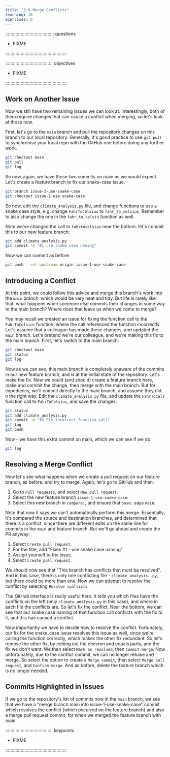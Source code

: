 ```yaml
---
title: "3.6 Merge Conflicts"
teaching: 10
exercises: 0
---
```


:::::::::::::::::::::::::::::::::::::: questions 

- FIXME

::::::::::::::::::::::::::::::::::::::::::::::::

::::::::::::::::::::::::::::::::::::: objectives

- FIXME

::::::::::::::::::::::::::::::::::::::::::::::::

## Work on Another Issue

Now we still have two remaining  issues we can look at.
Interestingly, both of them require changes that can cause a conflict when merging,
so let's look at those now.

First, let's go to the `main` branch and pull the repository changes on this branch to our local repository.
Generally, it's good practice to use `git pull` to synchronise your local repo with the GitHub one before doing any further work.

```bash
git checkout main
git pull
git log
```

So now, again, we have those two commits on main as we would expect.
Let's create a feature branch to fix our snake-case issue.

```bash
git branch issue-1-use-snake-case
git checkout issue-1-use-snake-case
```

So now, edit the `climate_analysis.py` file,
and change functions to use a snake case style,
e.g. change `FahrToCelsius` to `fahr_to_celsius`.
Remember to also change the one in the `fahr_to_kelvin` function as well.

Note we've changed the call to `fahrtocelsius` near the bottom.
let's commit this to our new feature branch:

```bash
git add climate_analysis.py
git commit -m "#1 use snake case naming"
```

Now we can commit as before

```bash
git push --set-upstream origin issue-1-use-snake-case
```

## Introducing a Conflict

At this point, we could follow this advice and merge this branch's work into the `main` branch,
which would be very neat and tidy.
But life is rarely like that: what happens when someone else commits their changes in some way to the main branch?
Where does that leave us when we come to merge?

You may recall we created an issue for fixing the function call to the `FahrToCelsius` function, where the call referenced the function incorrectly.
Let's assume that a colleague has made these changes,
and updated the `main` branch.
Let's pretend we're our colleague,
and we're making this fix to the main branch.
First, let's switch to the main branch:

```bash
git checkout main
git status
git log
```

Now as we can see, this main branch is completely unaware of the commits in our new feature branch,
and is at the initial state of the repository.
Let's make the fix.
Now we could (and should) create a feature branch here,
make and commit the change,
then merge with the main branch.
But for expediency, we'll commit directly to the main branch,
and assume they did it the right way.
Edit the `climate_analysis.py` file, 
and update the `FahrToCels` function call to `FahrToCelsius`,
and save the changes.

```bash
git status
git add climate_analysis.py
git commit -m "#3 Fix incorrect function call"
git log
git push
```

Now - we have this extra commit on main,
which we can see if we do:

```bash
git log
```

## Resolving a Merge Conflict

Now let's see what happens when we create a pull request on our feature branch, as before, and try to merge.
Again, let's go to GitHub and then:

1. Go to `Pull requests`, and select `New pull request`.
1. Select the new feature branch `issue-1-use-snake-case`.
1. Select this new branch in `compare:`,
and ensure that `base:` says `main`.

Note that now it says we can't automatically perform this merge.
Essentially, it's compared the source and destination branches,
and determined that there is a conflict,
since there are different edits on the same line for commits in the `main` and feature branch.
But we'll go ahead and create the PR anyway:

1. Select `Create pull request`.
1. For the title, add "Fixes #1 - use snake case naming".
1. Assign yourself to the issue.
1. Select `Create pull request`.

We should now see that "This branch has conflicts that must be resolved".
And in this case, there is only one conflicting file - `climate_analysis..py`,
but there could be more than one.
Now we can attempt to resolve the conflict by selecting `Resolve conflicts`.

The GitHub interface  is really useful here.
It tells you which files have the conflicts on the left (only `climate_analysis.py` in this case),
and where in each file the conflicts are.
So let's fix the conflict.
Near the bottom, we can see that our snake case naming of that function call conflicts with the fix to it,
and this has caused a conflict.

Now importantly we have to decide how to resolve the conflict.
Fortunately, our fix for the snake_case issue resolves this issue as well,
since we're calling the function correctly,
which makes the other fix redundant.
So let's remove the other fix,
by editing out the chevron and equals parts, and the fix we don't want.
We then select `Mark as resolved`, then `Commit merge`.
Now unfortunately, due to the conflict commit,
we can no longer rebase and merge.
So select the option to create a `Merge commit`,
then select `Merge pull request`,
and `Confirm merge`.
And as before, delete the feature branch which is no longer needed.

## Commits Highlighted in Issues

If we go to the repository's list of commits now in the `main` branch,
we see that we have a "merge branch main into issue-1-use-snake-case" commit which resolves the conflict (which occurred on the feature branch)
and also a merge pull request commit,
for when we merged the feature branch with main.

::::::::::::::::::::::::::::::::::::: keypoints 

- FIXME

::::::::::::::::::::::::::::::::::::::::::::::::
